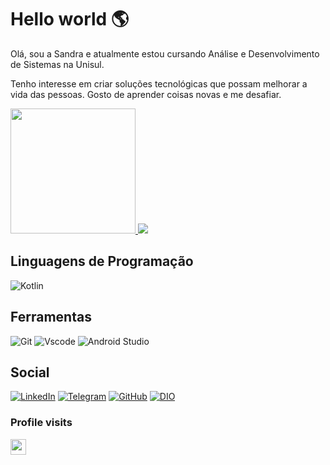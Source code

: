 # Hello world 🌎

Olá, sou a Sandra e atualmente estou cursando Análise e Desenvolvimento de Sistemas na Unisul.

Tenho interesse em criar soluções tecnológicas que possam melhorar a vida das pessoas.
Gosto de aprender coisas novas e me desafiar. 

<a href="https://github.com/sandraiglikowski/github-readme-stats">
  <img height=200 aling="center" src="https://github-readme-stats.vercel.app/api?username=sandraiglikowski&theme=transparent"/>
  </a>
<a href="https://github.com/sandraiglikowski/github-readme-stats">
  <img heigh=200 aling="center" src="https://github-readme-stats.vercel.app/api/top-langs/?username=sandraiglikowski&hide_progress=true&theme=transparent"/>
</a>

## Linguagens de Programação
![Kotlin](https://img.shields.io/badge/Kotlin-0095D5?&style=for-the-badge&logo=kotlin&logoColor=white)

## Ferramentas
![Git](https://img.shields.io/badge/GIT-E44C30?style=for-the-badge&logo=git&logoColor=white)
![Vscode](https://img.shields.io/badge/Vscode-007ACC?style=for-the-badge&logo=visual-studio-code&logoColor=white)
![Android Studio](https://img.shields.io/badge/Android%20Studio-3DDC84.svg?style=for-the-badge&logo=android-studio&logoColor=white)


## Social
[![LinkedIn](https://img.shields.io/badge/LinkedIn-0077B5?style=for-the-badge&logo=linkedin&logoColor=white)](https://www.linkedin.com/in/sandraiglikowski/)
[![Telegram](https://img.shields.io/badge/Telegram-000?style=for-the-badge&logo=telegram&logoColor=2CA5E0)](https://t.me/iglisan)
[![GitHub](https://img.shields.io/badge/github-%23121011.svg?style=for-the-badge&logo=github&logoColor=white)](https://github.com/sandraiglikowski)
[![DIO](https://img.shields.io/badge/DIO-007ACC?style=for-the-badge&logo=digital-inovation-one&logoColor=white)](https://www.dio.me/users/iglikowskicristiani)



### Profile visits
<p align="left"> 
   <img height="25px" src="https://profile-counter.glitch.me/sandraiglikowski/count.svg" />
</p>
